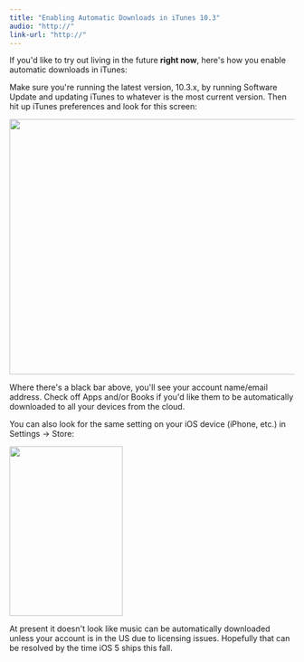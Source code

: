 ```yaml
---
title: "Enabling Automatic Downloads in iTunes 10.3"
audio: "http://"
link-url: "http://"
---
```

<p>If you'd like to try out living in the future <strong>right now</strong>, here's how you enable automatic downloads in iTunes:</p>
<p>Make sure you're running the latest version, 10.3.x, by running Software Update and updating iTunes to whatever is the most current version. Then hit up iTunes preferences and look for this screen:</p>
<p><img src="https://chrisenns.com/wp-content/uploads/2011/06/Enabling-Automatic-Downloads-in-iTunes.png" alt="" title="Enabling Automatic Downloads in iTunes" width="624" height="452" class="aligncenter size-full wp-image-19549" /></p>
<p>Where there's a black bar above, you'll see your account name/email address. Check off Apps and/or Books if you'd like them to be automatically downloaded to all your devices from the cloud.</p>
<p>You can also look for the same setting on your iOS device (iPhone, etc.) in Settings -> Store:</p>
<p><a href="https://chrisenns.com/wp-content/uploads/2011/06/Settings-Store-iOS.png"><img src="https://chrisenns.com/wp-content/uploads/2011/06/Settings-Store-iOS-200x300.png" alt="" title="Settings-Store-iOS" width="200" height="300" class="aligncenter size-medium wp-image-19551" /></a></p>
<p>At present it doesn't look like music can be automatically downloaded unless your account is in the US due to licensing issues. Hopefully that can be resolved by the time iOS 5 ships this fall.</p>
